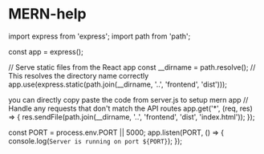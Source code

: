 # MERN-help

import express from 'express';
import path from 'path';

const app = express();

// Serve static files from the React app
const __dirname = path.resolve(); // This resolves the directory name correctly
app.use(express.static(path.join(__dirname, '..', 'frontend', 'dist')));

you can directly copy paste the code from server.js to setup mern app
// Handle any requests that don't match the API routes
app.get('*', (req, res) => {
  res.sendFile(path.join(__dirname, '..', 'frontend', 'dist', 'index.html'));
});

const PORT = process.env.PORT || 5000;
app.listen(PORT, () => {
  console.log(`Server is running on port ${PORT}`);
});
